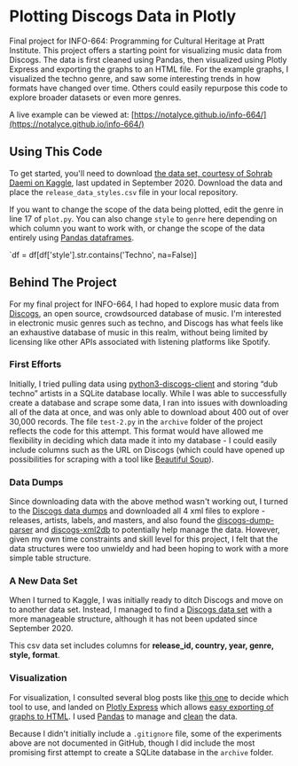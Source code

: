 # Plotting Discogs Data in Plotly

Final project for INFO-664: Programming for Cultural Heritage at Pratt Institute. This project offers a starting point for visualizing music data from Discogs. The data is first cleaned using Pandas, then visualized using Plotly Express and exporting the graphs to an HTML file. For the example graphs, I visualized the techno genre, and saw some interesting trends in how formats have changed over time. Others could easily repurpose this code to explore broader datasets or even more genres.

A live example can be viewed at:
[https://notalyce.github.io/info-664/](https://notalyce.github.io/info-664/)

## Using This Code

To get started, you'll need to download [the data set, courtesy of Sohrab Daemi on Kaggle](https://www.kaggle.com/datasets/sohrabdaemi/discogs-database-all-release-data), last updated in September 2020. Download the data and place the `release_data_styles.csv` file in your local repository.

If you want to change the scope of the data being plotted, edit the genre in line 17 of `plot.py`. You can also change `style` to `genre` here depending on which column you want to work with, or change the scope of the data entirely using [Pandas dataframes](https://pandas.pydata.org/docs/reference/api/pandas.DataFrame.html).

`df = df[df['style'].str.contains('Techno', na=False)]

## Behind The Project

For my final project for INFO-664, I had hoped to explore music data from [Discogs](https://www.discogs.com/developers), an open source, crowdsourced database of music. I'm interested in electronic music genres such as techno, and Discogs has what feels like an exhaustive database of music in this realm, without being limited by licensing like other APIs associated with listening platforms like Spotify.

### First Efforts

Initially, I tried pulling data using [python3-discogs-client](python3-discogs-client) and storing “dub techno” artists in a SQLite database locally. While I was able to successfully create a database and scrape some data, I ran into issues with downloading all of the data at once, and was only able to download about 400 out of over 30,000 records. The file `test-2.py` in the `archive` folder of the project reflects the code for this attempt. This format would have allowed me flexibility in deciding which data made it into my database - I could easily include columns such as the URL on Discogs (which could have opened up possibilities for scraping with a tool like [Beautiful Soup](https://beautiful-soup-4.readthedocs.io/en/latest/)).

### Data Dumps

Since downloading data with the above method wasn't working out, I turned to the [Discogs data dumps](https://discogs-data-dumps.s3.us-west-2.amazonaws.com/index.html) and downloaded all 4 xml files to explore - releases, artists, labels, and masters, and also found the [discogs-dump-parser](https://github.com/mjb2010/Discogs-dump-parser) and [discogs-xml2db](https://github.com/philipmat/discogs-xml2db) to potentially help manage the data. However, given my own time constraints and skill level for this project, I felt that the data structures were too unwieldy and had been hoping to work with a more simple table structure. 

### A New Data Set

When I turned to Kaggle, I was initially ready to ditch Discogs and move on to another data set. Instead, I managed to find a [Discogs data set](https://www.kaggle.com/datasets/sohrabdaemi/discogs-database-all-release-data) with a more manageable structure, although it has not been updated since September 2020.

This csv data set includes columns for **release_id, country, year, genre, style, format**.

### Visualization

For visualization, I consulted several blog posts like [this one](https://towardsdatascience.com/top-6-python-libraries-for-visualization-which-one-to-use-fe43381cd658) to decide which tool to use, and landed on [Plotly Express](https://plotly.com/python/plotly-express/) which allows [easy exporting of graphs to HTML](https://plotly.com/python/interactive-html-export/). I used [Pandas](https://pandas.pydata.org/) to manage and [clean](https://www.w3schools.com/python/pandas/pandas_cleaning.asp) the data.

Because I didn't initially include a `.gitignore` file, some of the experiments above are not documented in GitHub, though I did include the most promising first attempt to create a SQLite database in the `archive` folder.